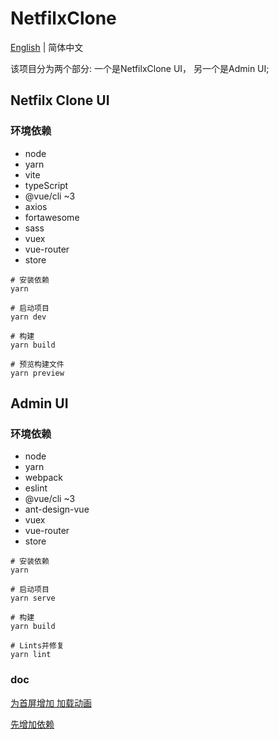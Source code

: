 # NetfilxClone

[English](./README.md) | 简体中文

该项目分为两个部分: 一个是NetfilxClone UI， 另一个是Admin UI;

## Netfilx Clone UI

### 环境依赖

- node
- yarn
- vite
- typeScript
- @vue/cli ~3
- axios
- fortawesome
- sass
- vuex
- vue-router
- store

``` shell
# 安装依赖
yarn

# 启动项目
yarn dev 

# 构建
yarn build

# 预览构建文件
yarn preview 
```

## Admin UI

### 环境依赖

- node
- yarn
- webpack
- eslint
- @vue/cli ~3
- ant-design-vue
- vuex
- vue-router
- store

``` shell
# 安装依赖
yarn

# 启动项目
yarn serve

# 构建
yarn build

# Lints并修复
yarn lint
```

### doc

[为首屏增加 加载动画](./AdminUI/docs/add-page-loading-animate.md)  

[先增加依赖](./AdminUI/docs/webpack-bundle-analyzer.md)
